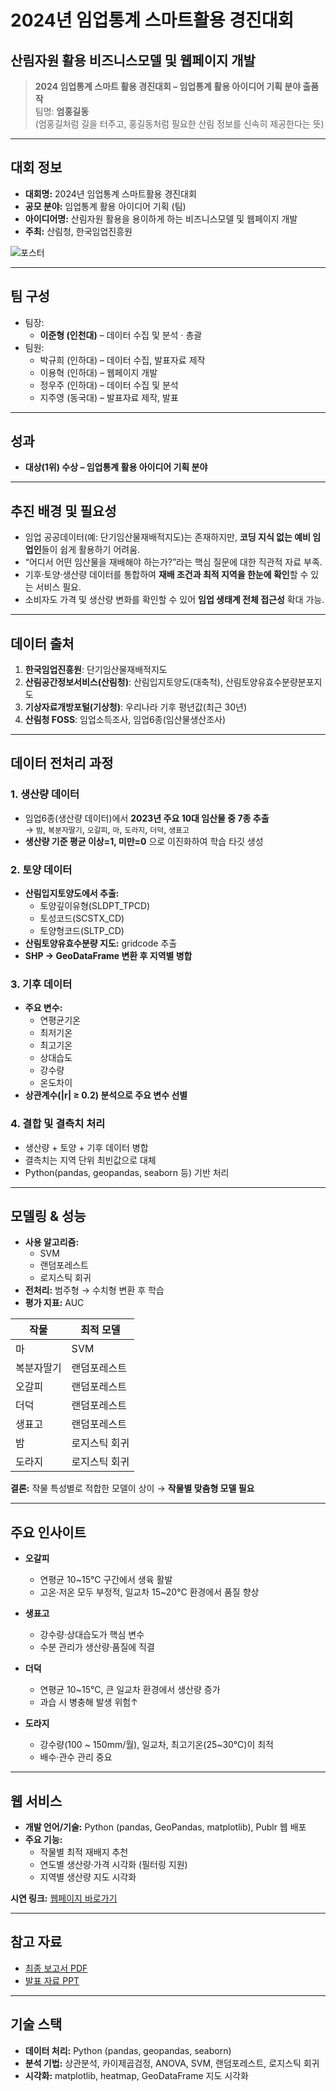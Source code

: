 # 2024년 임업통계 스마트활용 경진대회
## 산림자원 활용 비즈니스모델 및 웹페이지 개발

> **2024 임업통계 스마트 활용 경진대회 – 임업통계 활용 아이디어 기획 분야 출품작**  
> 팀명: **엄홍길동**  
> (엄홍길처럼 길을 터주고, 홍길동처럼 필요한 산림 정보를 신속히 제공한다는 뜻)

---

## 대회 정보
- **대회명:** 2024년 임업통계 스마트활용 경진대회  
- **공모 분야:** 임업통계 활용 아이디어 기획 (팀)  
- **아이디어명:** 산림자원 활용을 용이하게 하는 비즈니스모델 및 웹페이지 개발  
- **주최:** 산림청, 한국임업진흥원  

![포스터](https://www.kofpi.or.kr/repository/img/20241025093420624.jpg)
 

---

## 팀 구성
- 팀장:
  - **이준형 (인천대)** – 데이터 수집 및 분석 · 총괄
- 팀원:
  - 박규희 (인하대) – 데이터 수집, 발표자료 제작  
  - 이용혁 (인하대) – 웹페이지 개발  
  - 정우주 (인하대) – 데이터 수집 및 분석  
  - 지주영 (동국대) – 발표자료 제작, 발표 

---

## 성과
- **대상(1위) 수상 – 임업통계 활용 아이디어 기획 분야**  
---

## 추진 배경 및 필요성
- 임업 공공데이터(예: 단기임산물재배적지도)는 존재하지만, **코딩 지식 없는 예비 임업인**들이 쉽게 활용하기 어려움.  
- “어디서 어떤 임산물을 재배해야 하는가?”라는 핵심 질문에 대한 직관적 자료 부족.  
- 기후·토양·생산량 데이터를 통합하여 **재배 조건과 최적 지역을 한눈에 확인**할 수 있는 서비스 필요.  
- 소비자도 가격 및 생산량 변화를 확인할 수 있어 **임업 생태계 전체 접근성** 확대 가능.  

---

## 데이터 출처
1. **한국임업진흥원**: 단기임산물재배적지도  
2. **산림공간정보서비스(산림청)**: 산림입지토양도(대축척), 산림토양유효수분량분포지도  
3. **기상자료개방포털(기상청)**: 우리나라 기후 평년값(최근 30년)  
4. **산림청 FOSS**: 임업소득조사, 임업6종(임산물생산조사)  

---

## 데이터 전처리 과정
### 1. 생산량 데이터
- 임업6종(생산량 데이터)에서 **2023년 주요 10대 임산물 중 7종 추출**  
  → `밤`, `복분자딸기`, `오갈피`, `마`, `도라지`, `더덕`, `생표고`  
- **생산량 기준 평균 이상=1, 미만=0** 으로 이진화하여 학습 타깃 생성  

### 2. 토양 데이터
- **산림입지토양도에서 추출:**  
  - 토양깊이유형(SLDPT_TPCD)  
  - 토성코드(SCSTX_CD)  
  - 토양형코드(SLTP_CD)  
- **산림토양유효수분량 지도:** gridcode 추출  
- **SHP → GeoDataFrame 변환 후 지역별 병합**  

### 3. 기후 데이터
- **주요 변수:**  
  - 연평균기온  
  - 최저기온  
  - 최고기온  
  - 상대습도  
  - 강수량  
  - 온도차이  
- **상관계수(|r| ≥ 0.2) 분석으로 주요 변수 선별**  

### 4. 결합 및 결측치 처리
- 생산량 + 토양 + 기후 데이터 병합  
- 결측치는 지역 단위 최빈값으로 대체  
- Python(pandas, geopandas, seaborn 등) 기반 처리  

---

## 모델링 & 성능
- **사용 알고리즘:**  
  - SVM  
  - 랜덤포레스트  
  - 로지스틱 회귀  
- **전처리:** 범주형 → 수치형 변환 후 학습  
- **평가 지표:** AUC  

| 작물     | 최적 모델     |
|----------|---------------|
| 마       | SVM           |
| 복분자딸기 | 랜덤포레스트 |
| 오갈피   | 랜덤포레스트 |
| 더덕     | 랜덤포레스트 |
| 생표고   | 랜덤포레스트 |
| 밤       | 로지스틱 회귀 |
| 도라지   | 로지스틱 회귀 |

**결론:** 작물 특성별로 적합한 모델이 상이 → **작물별 맞춤형 모델 필요**

---

## 주요 인사이트
- **오갈피**  
  - 연평균 10~15℃ 구간에서 생육 활발  
  - 고온·저온 모두 부정적, 일교차 15~20℃ 환경에서 품질 향상  

- **생표고**  
  - 강수량·상대습도가 핵심 변수  
  - 수분 관리가 생산량·품질에 직결  

- **더덕**  
  - 연평균 10~15℃, 큰 일교차 환경에서 생산량 증가  
  - 과습 시 병충해 발생 위험↑  

- **도라지**  
  - 강수량(100 ~ 150mm/월), 일교차, 최고기온(25~30℃)이 최적  
  - 배수·관수 관리 중요  

---

## 웹 서비스
- **개발 언어/기술:** Python (pandas, GeoPandas, matplotlib), Publr 웹 배포  
- **주요 기능:**  
  - 작물별 최적 재배지 추천  
  - 연도별 생산량·가격 시각화 (필터링 지원)  
  - 지역별 생산량 지도 시각화  

**시연 링크:** [웹페이지 바로가기](https://app.publr.co/channels/L2NoYW5uZWxzLzE3MDUx/pages/home)

---

## 참고 자료
- [최종 보고서 PDF](./reports/산림자원_활용을_용이하게_하는_비즈니스모델_개발_및_웹페이지_개발(엄홍길동).pdf)  
- [발표 자료 PPT](./reports/산림자원_활용을_용이하게_하는_비즈니스모델_개발_및_웹페이지_개발(엄홍길동)_ppt.pdf)  

---

## 기술 스택
- **데이터 처리:** Python (pandas, geopandas, seaborn)  
- **분석 기법:** 상관분석, 카이제곱검정, ANOVA, SVM, 랜덤포레스트, 로지스틱 회귀  
- **시각화:** matplotlib, heatmap, GeoDataFrame 지도 시각화   

